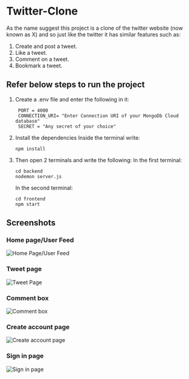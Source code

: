 # Twitter-Clone
As the name suggest this project is a clone of the twitter website (now known as X) and so just like the twitter it has similar features such as:
1. Create and post a tweet.
2. Like a tweet.
3. Comment on a tweet.
4. Bookmark a tweet.
## Refer below steps to run the project
1. Create a .env file and enter the following in it:
   ```
    PORT = 4000
    CONNECTION_URI= "Enter Connection URI of your MongoDb Cloud database"
    SECRET = "Any secret of your choice"
   ```
2. Install the dependencies
   Inside the terminal write:
   ```
   npm install
   ```
3. Then open 2 terminals and write the following:
   In the first terminal:
   ```
   cd backend
   nodemon server.js
   ```
   In the second terminal:
   ```
   cd frontend
   npm start
   ```
## Screenshots
### Home page/User Feed
![Home Page/User Feed](https://github.com/Yash851/Twitter-Clone/assets/64217975/0f2aaee9-1c11-4a23-98b6-939d5c8690d2)
### Tweet page
![Tweet Page](https://github.com/Yash851/Twitter-Clone/assets/64217975/20f88e38-357d-4bdd-bcb8-22854a53b367)
### Comment box
![Comment box](https://github.com/Yash851/Twitter-Clone/assets/64217975/60a84ef0-fc42-4cfa-971e-9add5c98eb6c)
### Create account page
![Create account page](https://github.com/Yash851/Twitter-Clone/assets/64217975/7e32a378-a916-46d3-a60f-d5ce60233d66)
### Sign in page
![Sign in page](https://github.com/Yash851/Twitter-Clone/assets/64217975/7130fb0a-7ff3-43f1-b0cc-8af9b05bc58c)



